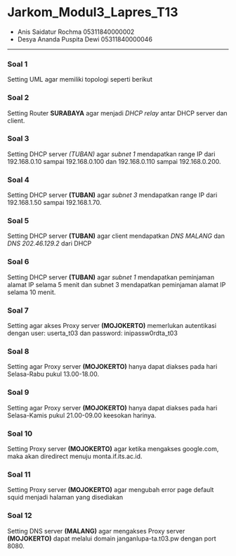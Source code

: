 # Jarkom_Modul3_Lapres_T13

* Anis Saidatur Rochma 05311840000002
* Desya Ananda Puspita Dewi 05311840000046
---

### Soal 1
Setting UML agar memiliki topologi seperti berikut

### Soal 2
Setting Router **SURABAYA** agar menjadi *DHCP relay* antar DHCP server dan client.

### Soal 3
Setting DHCP server *(TUBAN)* agar *subnet 1* mendapatkan range IP dari 192.168.0.10 sampai 192.168.0.100 dan 192.168.0.110 sampai 192.168.0.200.

### Soal 4
Setting DHCP server **(TUBAN)** agar *subnet 3* mendapatkan range IP dari 192.168.1.50 sampai 192.168.1.70.

### Soal 5
Setting DHCP server **(TUBAN)** agar client mendapatkan *DNS MALANG* dan *DNS 202.46.129.2* dari DHCP

### Soal 6
Setting DHCP server **(TUBAN)** agar *subnet 1* mendapatkan peminjaman alamat IP selama 5 menit dan subnet 3 mendapatkan peminjaman alamat IP selama 10 menit.

### Soal 7
Setting agar akses Proxy server **(MOJOKERTO)** memerlukan autentikasi dengan user: userta_t03 dan password: inipassw0rdta_t03

### Soal 8
Setting agar Proxy server **(MOJOKERTO)** hanya dapat diakses pada hari Selasa-Rabu pukul 13.00-18.00.

### Soal 9
Setting agar Proxy server **(MOJOKERTO)** hanya dapat diakses pada hari Selasa-Kamis pukul 21.00-09.00 keesokan harinya.

### Soal 10
Setting Proxy server **(MOJOKERTO)** agar ketika mengakses google.com, maka akan diredirect menuju monta.if.its.ac.id.

### Soal 11
Setting Proxy server **(MOJOKERTO)** agar mengubah error page default squid menjadi halaman yang disediakan

### Soal 12
Setting DNS server **(MALANG)** agar mengakses Proxy server **(MOJOKERTO)** dapat melalui domain janganlupa-ta.t03.pw dengan port 8080.
